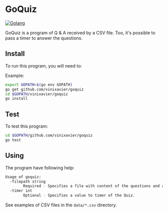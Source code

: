 # GoQuiz

[![Golang](https://golang.org/doc/gopher/appenginegophercolor.jpg)](https://golang.org/doc/code.html)

GoQuiz is a program of Q & A received by a CSV file. Too, it's possible to pass a timer to answer the questions.

## Install

To run this program, you will need to:

Example:

```sh
export GOPATH=$(go env GOPATH)
go get github.com/vinixavier/goquiz
cd $GOPATH/vinixavier/goquiz
go install
```

## Test

To test this program:

```sh
cd $GOPATH/github.com/vinixavier/goquiz
go test
```

## Using

The program have following help:

```sh
Usage of goquiz:
  -filepath string
        Required - Specifies a file with content of the questions and answers for Quiz.
  -timer int
        Optional - Specifies a value to timer of the Quiz.
```

See examples of CSV files in the `data/*.csv` directory.